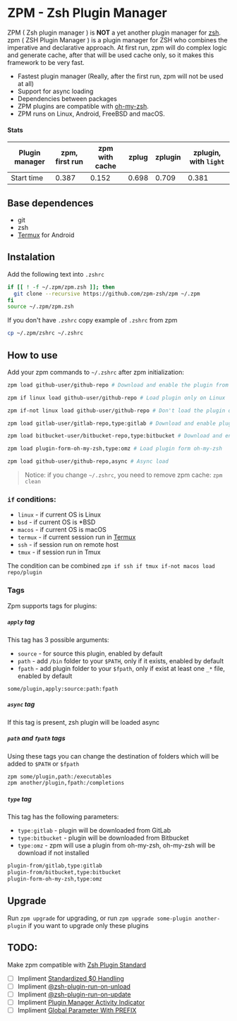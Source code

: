 # ZPM - Zsh Plugin Manager

ZPM ( Zsh plugin manager ) is **NOT** a yet another plugin manager for [zsh](http://www.zsh.org/).
zpm ( ZSH Plugin Manager ) is a plugin manager for ZSH who combines the imperative and declarative approach. At first run, zpm will do complex logic and generate cache, after that will be used cache only, so it makes this framework to be very fast.

* Fastest plugin manager (Really, after the first run, zpm will not be used at all)
* Support for async loading
* Dependencies between packages
* ZPM plugins are compatible with [oh-my-zsh](https://github.com/robbyrussell/oh-my-zsh).
* ZPM runs on Linux, Android, FreeBSD and macOS.

#### Stats

| Plugin manager | zpm, first run | zpm with cache | zplug | zplugin | zplugin, with `light` |
|----------------|----------------|----------------|-------|---------|-----------------------|
| Start time     | 0.387          | 0.152          | 0.698 | 0.709   | 0.381                 |

## Base dependences

* git
* zsh
* [Termux](http://termux.com/) for Android

## Instalation

Add the following text into `.zshrc`

```sh
if [[ ! -f ~/.zpm/zpm.zsh ]]; then
  git clone --recursive https://github.com/zpm-zsh/zpm ~/.zpm
fi
source ~/.zpm/zpm.zsh
```

If you don't have `.zshrc` copy example of `.zshrc` from zpm

```sh
cp ~/.zpm/zshrc ~/.zshrc
```

## How to use

Add your zpm commands to `~/.zshrc` after zpm initialization:

```sh
zpm load github-user/github-repo # Download and enable the plugin from GitHub

zpm if linux load github-user/github-repo # Load plugin only on Linux

zpm if-not linux load github-user/github-repo # Don't load the plugin on Linux

zpm load gitlab-user/gitlab-repo,type:gitlab # Download and enable plugin from GitLab

zpm load bitbucket-user/bitbucket-repo,type:bitbucket # Download and enable the plugin from Bitbucket

zpm load plugin-form-oh-my-zsh,type:omz # Load plugin form oh-my-zsh

zpm load github-user/github-repo,async # Async load

```
> Notice: if you change `~/.zshrc`, you need to remove zpm cache: `zpm clean`

### `if` conditions:

* `linux` - if current OS is Linux
* `bsd` - if current OS is *BSD
* `macos` - if current OS is macOS
* `termux` - if current session run in [Termux](http://termux.com/)
* `ssh` - if session run on remote host
* `tmux` - if session run in Tmux

The condition can be combined `zpm if ssh if tmux if-not macos load repo/plugin`

### Tags

Zpm supports tags for plugins:

##### `apply` tag

This tag has 3 possible arguments: 

* `source` - for source this plugin, enabled by default
* `path` - add `/bin` folder to your `$PATH`, only if it exists, enabled by default
* `fpath` - add plugin folder to your `$fpath`, only if exist at least one `_*` file, enabled by default

`some/plugin,apply:source:path:fpath`

##### `async` tag

If this tag is present, zsh plugin will be loaded async

##### `path` and `fpath` tags

Using these tags you can change the destination of folders which will be added to `$PATH` or `$fpath`

```sh
zpm some/plugin,path:/executables
zpm another/plugin,fpath:/completions
```

##### `type` tag

This tag has the following parameters:

* `type:gitlab` - plugin will be downloaded from GitLab
* `type:bitbucket` - plugin will be downloaded from Bitbucket
* `type:omz` - zpm  will use a plugin from oh-my-zsh, oh-my-zsh will be download if not installed

```sh
plugin-from/gitlab,type:gitlab
plugin-from/bitbucket,type:bitbucket
plugin-form-oh-my-zsh,type:omz
```

## Upgrade

Run `zpm upgrade` for upgrading, or run `zpm upgrade some-plugin another-plugin` if you want to upgrade only these plugins


## TODO:

Make zpm compatible with [Zsh Plugin Standard](http://zdharma.org/Zsh-100-Commits-Club/Zsh-Plugin-Standard.html)

* [ ] Impliment [Standardized $0 Handling](http://zdharma.org/Zsh-100-Commits-Club/Zsh-Plugin-Standard.html#zpfx)
* [ ] Impliment [@zsh-plugin-run-on-unload](http://zdharma.org/Zsh-100-Commits-Club/Zsh-Plugin-Standard.html#unload-register-call) 
* [ ] Impliment [@zsh-plugin-run-on-update](http://zdharma.org/Zsh-100-Commits-Club/Zsh-Plugin-Standard.html#update-register-call)
* [ ] Impliment [Plugin Manager Activity Indicator](http://zdharma.org/Zsh-100-Commits-Club/Zsh-Plugin-Standard.html#indicator)
* [ ] Impliment [Global Parameter With PREFIX](http://zdharma.org/Zsh-100-Commits-Club/Zsh-Plugin-Standard.html#zpfx)
